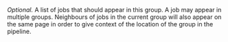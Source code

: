 *Optional.* A list of jobs that should appear in this group. A job may appear in multiple groups. Neighbours of jobs in the current group will also appear on the same page in order to give context of the location of the group in the pipeline.